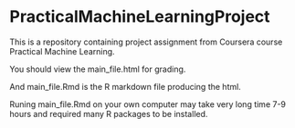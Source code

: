 PracticalMachineLearningProject
===============================

This is a repository containing project assignment from Coursera course  Practical Machine Learning.


You should view the main_file.html for grading. 

And main_file.Rmd is the R markdown file producing the html.

Runing main_file.Rmd on your own computer may take very long time 7-9 hours and required many R packages to be installed.

